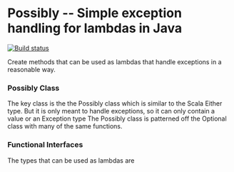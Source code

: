 # Possibly -- Simple exception handling for lambdas in Java

[![Build status](https://ci.appveyor.com/api/projects/status/6e838jmqtxlgwevr?svg=true)](https://ci.appveyor.com/project/rkamradt/possibly)

Create methods that can be used as lambdas that handle exceptions in a reasonable way.
### Possibly Class
The key class is the the Possibly class which is similar to the Scala Either type. But
it is only meant to handle exceptions, so it can only contain a value or an Exception type
The Possibly class is patterned off the Optional class with many of the same functions.
### Functional Interfaces
The types that can be used as lambdas are

